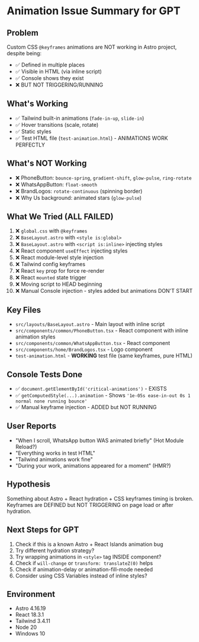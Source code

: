 # Animation Issue Summary for GPT

## Problem
Custom CSS `@keyframes` animations are NOT working in Astro project, despite being:
- ✅ Defined in multiple places
- ✅ Visible in HTML (via inline script)
- ✅ Console shows they exist
- ❌ BUT NOT TRIGGERING/RUNNING

## What's Working
- ✅ Tailwind built-in animations (`fade-in-up`, `slide-in`)
- ✅ Hover transitions (scale, rotate)
- ✅ Static styles
- ✅ Test HTML file (`test-animation.html`) - ANIMATIONS WORK PERFECTLY

## What's NOT Working
- ❌ PhoneButton: `bounce-spring`, `gradient-shift`, `glow-pulse`, `ring-rotate`
- ❌ WhatsAppButton: `float-smooth`
- ❌ BrandLogos: `rotate-continuous` (spinning border)
- ❌ Why Us background: animated stars (`glow-pulse`)

## What We Tried (ALL FAILED)
1. ❌ `global.css` with `@keyframes`
2. ❌ `BaseLayout.astro` with `<style is:global>`
3. ❌ `BaseLayout.astro` with `<script is:inline>` injecting styles
4. ❌ React component `useEffect` injecting styles
5. ❌ React module-level style injection
6. ❌ Tailwind config keyframes
7. ❌ React `key` prop for force re-render
8. ❌ React `mounted` state trigger
9. ❌ Moving script to HEAD beginning
10. ❌ Manual Console injection - styles added but animations DON'T START

## Key Files
- `src/layouts/BaseLayout.astro` - Main layout with inline script
- `src/components/common/PhoneButton.tsx` - React component with inline animation styles
- `src/components/common/WhatsAppButton.tsx` - React component
- `src/components/home/BrandLogos.tsx` - Logo component
- `test-animation.html` - **WORKING** test file (same keyframes, pure HTML)

## Console Tests Done
- ✅ `document.getElementById('critical-animations')` - EXISTS
- ✅ `getComputedStyle(...).animation` - Shows `'1e-05s ease-in-out 0s 1 normal none running bounce'`
- ✅ Manual keyframe injection - ADDED but NOT RUNNING

## User Reports
- "When I scroll, WhatsApp button WAS animated briefly" (Hot Module Reload?)
- "Everything works in test HTML"
- "Tailwind animations work fine"
- "During your work, animations appeared for a moment" (HMR?)

## Hypothesis
Something about Astro + React hydration + CSS keyframes timing is broken.
Keyframes are DEFINED but NOT TRIGGERING on page load or after hydration.

## Next Steps for GPT
1. Check if this is a known Astro + React Islands animation bug
2. Try different hydration strategy?
3. Try wrapping animations in `<style>` tag INSIDE component?
4. Check if `will-change` or `transform: translateZ(0)` helps
5. Check if animation-delay or animation-fill-mode needed
6. Consider using CSS Variables instead of inline styles?

## Environment
- Astro 4.16.19
- React 18.3.1
- Tailwind 3.4.11
- Node 20
- Windows 10


